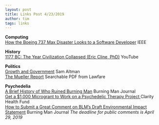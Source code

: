 ```yaml
---
layout: post
title: Links Post 4/23/2019
author: tim
tags: links
---
```


**Computing**  
[How the Boeing 737 Max Disaster Looks to a Software Developer](https://spectrum.ieee.org/aerospace/aviation/how-the-boeing-737-max-disaster-looks-to-a-software-developer) IEEE  

**History**  
[1177 BC: The Year Civilization Collapsed (Eric Cline, PhD)](https://www.youtube.com/watch?v=bRcu-ysocX4) YouTube  

**Politics**  
[Growth and Government](https://blog.samaltman.com/growth-and-government) Sam Altman  
[The Mueller Report](https://www.documentcloud.org/documents/5955249-Report.html) Searchable PDF from Lawfare  

**Psychedelia**  
[A Brief History of Who Ruined Burning Man](https://journal.burningman.org/2016/10/philosophical-center/tenprinciples/a-brief-history-of-who-ruined-burning-man/) Burning Man Journal  
[Get a $1,000 Microgrant to Work on a Psychedelic Therapy Project ](https://www.clarityhealthfund.org/get-a-microgrant-to-work-on-legalizing-psychedelics/) Clarity Health Fund  
[How to Submit a Great Comment on BLM’s Draft Environmental Impact Statement](https://journal.burningman.org/2019/04/black-rock-city/leaving-no-trace/draft-eis-commenting/) Burning Man Journal *The deadline for public comments is April 29, 2019* 
